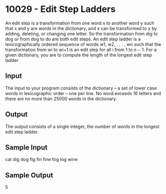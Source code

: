 # 10029 - Edit Step Ladders

An edit step is a transformation from one word x to another word y such that x and y are words
in the dictionary, and x can be transformed to y by adding, deleting, or changing one letter. So
the transformation from dig to dog or from dog to do are both edit steps. An edit step ladder is a
lexicographically ordered sequence of words w1, w2, . . . , wn such that the transformation from wi to
wi+1 is an edit step for all i from 1 to n − 1.
For a given dictionary, you are to compute the length of the longest edit step ladder


## Input

The input to your program consists of the dictionary – a set of lower case words in lexicographic order
– one per line. No word exceeds 16 letters and there are no more than 25000 words in the dictionary.


## Output

The output consists of a single integer, the number of words in the longest edit step ladder.


## Sample Input

cat
dig
dog
fig
fin
fine
fog
log
wine


## Sample Output

5
